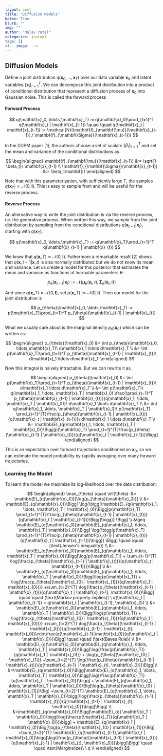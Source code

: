 ```yaml
---
layout: post
title: "Diffusion Models"
katex: True
blurb: ""
img: ""
author: "Malav Patel"
categories: journal
tags: []
<!-- image: -->
---
```


## Diffusion Models

Define a joint distribution $q(\mathbf{x}_0, \ldots,\mathbf{x}_T)$ over our data variable $\mathbf{x}_0$ and latent variables $\{\mathbf{x}_i \}_{i=1}^T$. We can decompose this joint distribution into a product of conditional distribution that represent a diffusion process of $\mathbf{x}_0$ into Gaussian noise. This is called the forward process

#### Forward Process 

$$
q(\mathbf{x}_0, \ldots,\mathbf{x}_T) := q(\mathbf{x}_0)\prod_{t=1}^T q(\mathbf{x}_t | \mathbf{x}_{t-1}) \quad \quad q(\mathbf{x}_t | \mathbf{x}_{t-1}) := \mathcal{N}(\mathbf{f}_{\mathbf{\mu}}(\mathbf{x}_{t-1}),\  \mathbf{f}_{\mathbf{\Sigma}}(\mathbf{x}_{t-1}))
$$

In the DDPM paper [1], the authors choose a set of scalars $\{\beta_t\}_{t=1}^T$ and set the mean and variance of the conditional distributions as

$$
\begin{aligned}
\mathbf{f}_{\mathbf{\mu}}(\mathbf{x}_{t-1}) &:= \sqrt{1-\beta_t}\ \mathbf{x}_{t-1} \\ 
\mathbf{f}_{\mathbf{\Sigma}}(\mathbf{x}_{t-1}) &:= \beta_t\mathbf{I}
\end{aligned}
$$

Note that with this parameterization, with sufficiently large $T$, the samples $q(\mathbf {x}_T) \approx \mathcal{N}(0, \mathbf{I})$. This is easy to sample from and will be useful for the reverse process.

#### Reverse Process
An alternative way to write the joint distribution is via the reverse process, i.e. the generative process. When written this way, we sample from the joint distribution by sampling from the conditional distributions $q(\mathbf{x}_{t-1} | \mathbf{x}_t)$, starting with $q(\mathbf{x}_T)$.

$$
q(\mathbf{x}_0, \ldots,\mathbf{x}_T) := q(\mathbf{x}_T)\prod_{t=1}^T q(\mathbf{x}_{t-1} | \mathbf{x}_{t})
$$

We know that $q(\mathbf{x}\_T) \approx \mathcal{N}(0, \mathbf{I})$. Futhermore a remarkable result [2] shows that $q(\mathbf{x}\_{t-1} | \mathbf{x}\_{t})$ is also normally distributed but we do not know its mean and variance. Let us create a model for this posterior that estimates the mean and variance as functions of learnable parameters $\theta$:

$$
p_{\theta}(\mathbf{x}_{t-1} | \mathbf{x}_t) := \mathcal{N}(\boldsymbol{\mu}_{\theta}(\mathbf{x}_t, t), \boldsymbol{\Sigma}_{\theta}(\mathbf{x}_t, t))
$$

And since $q(\mathbf{x}\_T) \approx \mathcal{N}(0, \mathbf{I})$, set $p(\mathbf{x}\_T) := \mathcal{N}(0, \mathbf{I})$. Then our model for the joint distribution is 

$$
p_{\theta}(\mathbf{x}_0, \ldots,\mathbf{x}_T) := p(\mathbf{x}_T)\prod_{t=1}^T p_{\theta}(\mathbf{x}_{t-1} | \mathbf{x}_{t})
$$

What we usually care about is the marginal density $p_{\theta}(\mathbf{x}_0)$ which can be written as:

$$
\begin{aligned}
  p_{\theta}(\mathbf{x}_0) &= \int p_{\theta}(\mathbf{x}_0, \ldots,\mathbf{x}_T)\  d\mathbf{x}_1 \ldots d\mathbf{x}_T \\ 
  &= \int p(\mathbf{x}_T)\prod_{t=1}^T p_{\theta}(\mathbf{x}_{t-1} | \mathbf{x}_{t})\  d\mathbf{x}_1 \ldots d\mathbf{x}_T
\end{aligned}
$$

Now this integral is naively intractable. But we can rewrite it as,

$$
\begin{aligned}
  p_{\theta}(\mathbf{x}_0)
  &= \int p(\mathbf{x}_T)\prod_{t=1}^T p_{\theta}(\mathbf{x}_{t-1} | \mathbf{x}_{t})\  d\mathbf{x}_1 \ldots d\mathbf{x}_T \\ 
  &= \int p(\mathbf{x}_T)\ q(\mathbf{x}_1, \ldots, \mathbf{x}_T | \mathbf{x}_0) \frac{\prod_{t=1}^T p_{\theta}(\mathbf{x}_{t-1} | \mathbf{x}_{t})}{q(\mathbf{x}_1, \ldots, \mathbf{x}_T | \mathbf{x}_0)}\  d\mathbf{x}_1 \ldots d\mathbf{x}_T \\ 
  &= \int q(\mathbf{x}_1, \ldots, \mathbf{x}_T | \mathbf{x}_0)\ p(\mathbf{x}_T) \prod_{t=1}^{T}\frac{p_{\theta}(\mathbf{x}_{t-1} | \mathbf{x}_{t})}{q(\mathbf{x}_t | \mathbf{x}_{t-1})}\  d\mathbf{x}_1 \ldots d\mathbf{x}_T \\ 
  &= \mathbb{E}_{q(\mathbf{x}_1, \ldots, \mathbf{x}_T | \mathbf{x}_0)}\Bigg[p(\mathbf{x}_T) \prod_{t=1}^{T}\frac{p_{\theta}(\mathbf{x}_{t-1} | \mathbf{x}_{t})}{q(\mathbf{x}_t | \mathbf{x}_{t-1})}\Bigg]
\end{aligned}
$$

This is an expectation over forward trajectories conditioned on $\mathbf{x}_0$, so we can estimate the model probability by rapidly averaging over many forward trajectories.

### Learning the Model
To learn the model we maximize its log-likelihood over the data distribution:

$$
\begin{aligned}
\max_{\theta} \quad \ell(\theta) :&= \mathbb{E}_{q(\mathbf{x}_0)}[\log{p_{\theta}(\mathbf{x}_0)}] \\ 
&= \mathbb{E}_{q(\mathbf{x}_0)}\Bigg[ \log{\bigg(\mathbb{E}_{q(\mathbf{x}_1, \ldots, \mathbf{x}_T | \mathbf{x}_0)}\Bigg[p(\mathbf{x}_T) \prod_{t=1}^{T}\frac{p_{\theta}(\mathbf{x}_{t-1} | \mathbf{x}_{t})}{q(\mathbf{x}_t | \mathbf{x}_{t-1})}\Bigg]\bigg)} \Bigg] \\ 
&\geq \mathbb{E}_{q(\mathbf{x}_0)}\mathbb{E}_{q(\mathbf{x}_1, \ldots, \mathbf{x}_T | \mathbf{x}_0)}\Bigg[ \log{\bigg(p(\mathbf{x}_T) \prod_{t=1}^{T}\frac{p_{\theta}(\mathbf{x}_{t-1} | \mathbf{x}_{t})}{q(\mathbf{x}_t | \mathbf{x}_{t-1})}\bigg)} \Bigg] \quad \quad (\text{Jensen's inequality}) \\ 
&= \mathbb{E}_{q(\mathbf{x}_0)}\mathbb{E}_{q(\mathbf{x}_1, \ldots, \mathbf{x}_T | \mathbf{x}_0)}\Bigg[\log{p(\mathbf{x}_T)} + \sum_{t=1}^{T} \log{\frac{p_{\theta}(\mathbf{x}_{t-1} | \mathbf{x}_{t})}{q(\mathbf{x}_t | \mathbf{x}_{t-1})}}\Bigg] \\ 
&= \mathbb{E}_{q(\mathbf{x}_0)}\mathbb{E}_{q(\mathbf{x}_1, \ldots, \mathbf{x}_T | \mathbf{x}_0)}\Bigg[\log{p(\mathbf{x}_T)} + \log{\frac{p_{\theta}(\mathbf{x}_{0} | \mathbf{x}_{1})}{q(\mathbf{x}_1 | \mathbf{x}_{0})}} +\sum_{t=2}^{T} \log{\frac{p_{\theta}(\mathbf{x}_{t-1} | \mathbf{x}_{t})}{q(\mathbf{x}_t | \mathbf{x}_{t-1}, \mathbf{x}_0)}}\Bigg] \quad \quad (\text{Markov property implies}\ \  q(\mathbf{x}_t | \mathbf{x}_{t-1}) = q(\mathbf{x}_t | \mathbf{x}_{t-1}, \mathbf{x}_0)) \\ 
&= \mathbb{E}_{q(\mathbf{x}_0)}\mathbb{E}_{q(\mathbf{x}_1, \ldots, \mathbf{x}_T | \mathbf{x}_0)}\Bigg[\log{p(\mathbf{x}_T)} + \log{\frac{p_{\theta}(\mathbf{x}_{0} | \mathbf{x}_{1})}{q(\mathbf{x}_1 | \mathbf{x}_{0})}} +\sum_{t=2}^{T} \log{\frac{p_{\theta}(\mathbf{x}_{t-1} | \mathbf{x}_{t})}{q(\mathbf{x}_{t-1} | \mathbf{x}_{t}, \mathbf{x}_0)}\cdot\frac{q(\mathbf{x}_{t-1}|\mathbf{x}_0)}{q(\mathbf{x}_t | \mathbf{x}_0)}}\Bigg] \quad \quad (\text{Bayes Rule}) \\ 
&= \mathbb{E}_{q(\mathbf{x}_0)}\mathbb{E}_{q(\mathbf{x}_1, \ldots, \mathbf{x}_T | \mathbf{x}_0)}\Bigg[\log{\frac{p(\mathbf{x}_T)}{q(\mathbf{x}_T | \mathbf{x}_0)}} + \log{p_{\theta}(\mathbf{x}_{0} | \mathbf{x}_{1})} +\sum_{t=2}^{T} \log{\frac{p_{\theta}(\mathbf{x}_{t-1} | \mathbf{x}_{t})}{q(\mathbf{x}_{t-1} | \mathbf{x}_{t}, \mathbf{x}_0)}}\Bigg]\\ 
&=\mathbb{E}_{q(\mathbf{x}_0)}\Bigg[\mathbb{E}_{q(\mathbf{x}_1, \ldots, \mathbf{x}_T | \mathbf{x}_0)}\bigg[\log{\frac{p(\mathbf{x}_T)}{q(\mathbf{x}_T | \mathbf{x}_0)}}\bigg] + \mathbb{E}_{q(\mathbf{x}_1, \ldots, \mathbf{x}_T | \mathbf{x}_0)}\Big[\log{p_{\theta}(\mathbf{x}_{0} | \mathbf{x}_{1})}\Big] +\sum_{t=2}^{T} \mathbb{E}_{q(\mathbf{x}_1, \ldots, \mathbf{x}_T | \mathbf{x}_0)}\bigg[\log{\frac{p_{\theta}(\mathbf{x}_{t-1} | \mathbf{x}_{t})}{q(\mathbf{x}_{t-1} | \mathbf{x}_{t}, \mathbf{x}_0)}}\bigg]\Bigg] \\ 
&=\mathbb{E}_{q(\mathbf{x}_0)}\Bigg[\mathbb{E}_{q( \mathbf{x}_T | \mathbf{x}_0)}\bigg[\log{\frac{p(\mathbf{x}_T)}{q(\mathbf{x}_T | \mathbf{x}_0)}}\bigg] + \mathbb{E}_{q(\mathbf{x}_1 | \mathbf{x}_0)}\Big[\log{p_{\theta}(\mathbf{x}_{0} | \mathbf{x}_{1})}\Big] +\sum_{t=2}^{T} \mathbb{E}_{q(\mathbf{x}_{t-1},\mathbf{x}_t | \mathbf{x}_0)}\bigg[\log{\frac{p_{\theta}(\mathbf{x}_{t-1} | \mathbf{x}_{t})}{q(\mathbf{x}_{t-1} | \mathbf{x}_{t}, \mathbf{x}_0)}}\bigg]\Bigg] \quad \quad \text{Marginalize}\ \ q \\ 
\end{aligned}
$$